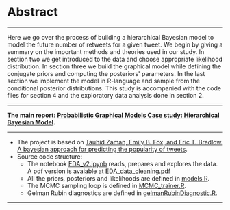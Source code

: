 # Abstract
-----
Here we go over the process of building a hierarchical Bayesian model to model the future
number of retweets for a given tweet. We begin by giving a summary on the important
methods and theories used in our study. In section two we get introduced to the data and
choose appropriate likelihood distribution. In section three we build the graphical model
while defining the conjugate priors and computing the posteriors' parameters. In the last
section we implement the model in R-language and sample from the conditional posterior
distributions. This study is accompanied with the code files for section 4 and the exploratory
data analysis done in section 2.

_____________________________________________________

**The main report: [Probabilistic Graphical Models Case study: Hierarchical
Bayesian Model](https://github.com/khaledfouda/bayesian-retweet-count-model/blob/main/case_study__Hierarchical_Bayesian_Model_A4.pdf).**   

-------------

- The project is based on [Tauhid Zaman, Emily B. Fox, and Eric T. Bradlow. A bayesian approach for predicting the
popularity of tweets](https://arxiv.org/abs/1304.6777v3).  
- Source code structure:
  - The notebook [EDA_v2.ipynb](https://github.com/khaledfouda/bayesian-retweet-count-model/blob/main/src/EDA_v2.ipynb) reads, prepares and explores the data. A pdf version is avaiable  at [EDA_data_cleaning.pdf](https://github.com/khaledfouda/bayesian-retweet-count-model/blob/main/report/EDA_data_cleaning.pdf)
  - All the priors, posteriors and likelihoods are defined in [models.R](https://github.com/khaledfouda/bayesian-retweet-count-model/blob/main/src/models.R).
  - The MCMC sampling loop is defined in [MCMC_trainer.R](https://github.com/khaledfouda/bayesian-retweet-count-model/blob/main/src/MCMC_trainer.R).
  - Gelman Rubin diagnostics are defined in [gelmanRubinDiagnostic.R](https://github.com/khaledfouda/bayesian-retweet-count-model/blob/main/src/gelmanRubinDiagnostic.R).

_________________________
